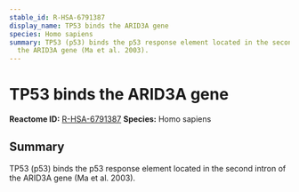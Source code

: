 ```yaml
---
stable_id: R-HSA-6791387
display_name: TP53 binds the ARID3A gene
species: Homo sapiens
summary: TP53 (p53) binds the p53 response element located in the second intron of
  the ARID3A gene (Ma et al. 2003).
---
```


# TP53 binds the ARID3A gene
**Reactome ID:** [R-HSA-6791387](https://reactome.org/content/detail/R-HSA-6791387)
**Species:** Homo sapiens

## Summary

TP53 (p53) binds the p53 response element located in the second intron of the ARID3A gene (Ma et al. 2003).
